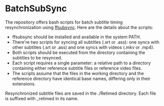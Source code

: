 # BatchSubSync

The repository offers bash scripts for batch subtitle timing resynchronization using [ffsubsync](https://github.com/smacke/ffsubsync). Here are the details about the scripts:

- ffsubsync should be installed and available in the system PATH.
- There're two scripts for syncing all subtitles (.srt or .ass): one syncs with other subtitles (.srt or .ass) and one syncs with videos (.mkv or .mp4). 
- Both scripts should be executed from the directory containing the subtitles to be resynced.
- Each script requires a single parameter: a relative path to a directory containing either reference subtitle files or reference video files.
- The scripts assume that the files in the working directory and the reference directory have identical base names, differing only in their extensions.

Resynchronized subtitle files are saved in the ./Retimed directory. Each file is suffixed with _retimed in its name.
